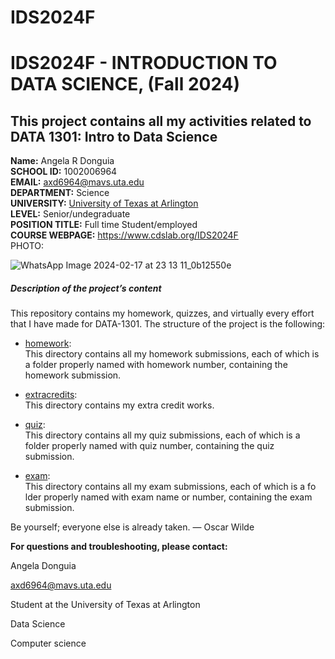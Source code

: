 # IDS2024F
# IDS2024F - INTRODUCTION TO DATA SCIENCE, (Fall 2024)
This project contains all my activities related to DATA 1301: Intro to Data Science
---
**Name:** Angela R Donguia  
**SCHOOL ID:** 1002006964  
**EMAIL:**  axd6964@mavs.uta.edu    
**DEPARTMENT:** Science  
**UNIVERSITY:** [University of Texas at Arlington](https://www.uta.edu/)  
**LEVEL:** Senior/undegraduate  
**POSITION TITLE:** Full time Student/employed  
**COURSE WEBPAGE:** https://www.cdslab.org/IDS2024F    
PHOTO:

![WhatsApp Image 2024-02-17 at 23 13 11_0b12550e](https://github.com/AngelaDonguia/IDS2024S/assets/89665076/53e24548-d40b-4b10-919a-5ee48440c5af)

#####  Description of the project’s content  
This repository contains my homework, quizzes, and virtually every effort that I have made for DATA-1301. The structure of the project is the following:

 + [homework](./hw):  
This directory contains all my homework submissions, each of which is a folder properly named with homework number, containing the homework submission.  
+  [extracredits](./ExtraCredit):   
This directory contains my extra credit works.  
 + [quiz](./quiz):     
This directory contains all my quiz submissions, each of which is a folder properly named with quiz number, containing the quiz submission.  
  
 +  [exam](./exam):   
This directory contains all my exam submissions, each of which is a fo lder properly named with exam name or number, containing the exam submission.

Be yourself; everyone else is already taken.
― Oscar Wilde

**For questions and troubleshooting, please contact:**   

Angela Donguia

axd6964@mavs.uta.edu

Student at the University of Texas at Arlington

Data Science

Computer science
